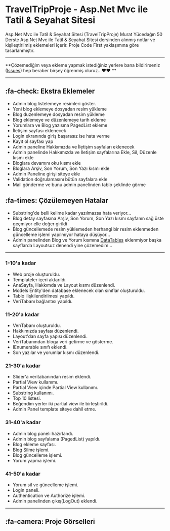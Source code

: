 # TravelTripProje - Asp.Net Mvc ile Tatil & Seyahat Sitesi
Asp.Net Mvc ile Tatil & Seyahat Sitesi (TravelTripProje)
 Murat Yücedağın 50 Derste Asp.Net Mvc ile Tatil & Seyahat Sitesi dersinden alınmış notlar ve kişileştirilmiş eklemeleri içerir.
 Proje Code First yaklaşımına göre tasarlanmıştır.
 
------------
**Çözemediğim veya ekleme yapmak istediğiniz yerlere bana bildirirseniz ([Issues](https://github.com/muhammetalisongur/TravelTripProje/issues "Issues")) hep beraber birşey öğrenmiş oluruz...&hearts;&hearts;
**

------------

## :fa-check: Ekstra Eklemeler
- Admin blog listelemeye resimleri göster.
- Yeni blog eklemeye dosyadan resim yükleme
- Blog duzenlemeye dosyadan resim yükleme
- Blog eklemeye ve düzenlemeye tarih ekleme
- Yorumlara ve Blog yazısına PagedList ekleme
- İletişim sayfası eklenecek
- Login ekranında giriş başarasız ise hata verme
- Kayıt ol sayfası yap
- Admin paneline Hakkımızda ve İletişim sayfaları eklenecek
- Admin panelinde Hakkımızda ve İletişim sayfalarına Ekle, Sil, Düzenle kısmı ekle
- Bloglara devamını oku kısmı ekle
- Bloglara Arşiv, Son Yorum, Son Yazı kısmı ekle
- Admin Paneline girişi siteye ekle
- Validation doğrulamasını bütün sayfalara ekle
- Mail gönderme ve bunu admin panelinden tablo şeklinde görme
 
## :fa-times: Çözülemeyen Hatalar
- Substring'de belli kelime kadar yazılmazsa hata veriyor...
- Blog detay sayfasına  Arşiv, Son Yorum, Son Yazı kısmı sayfanın sağ üste geçmiyor elle değer girildi
- Blog güncellemede resim yüklemeden herhangi bir resim eklenmeden güncelleme işlemi yapılmıyor hataya düşüyor...
- Admin panelinden Blog ve Yorum kısmına [DataTables](https://datatables.net/ "DataTables")  eklenmiyor başka sayflarda Layoutsuz denendi yine çözemedim...

------------


### 1-10'a kadar
- Web proje oluşturuldu.
- Templateler içeri aktarıldı.
- AnaSayfa, Hakkımda ve Layout kısmı düzenlendi.
- Models Entity'den database eklenecek olan sınıflar oluşturuldu.
- Tablo ilişkilendirilmesi yapıldı.
- VeriTabanı bağlantısı yapıldı.

### 11-20'a kadar
- VerıTabanı oluşturuldu.
- Hakkımızda sayfası düzenlendi.
- Layout'dan sayfa yapısı düzenlendi.
- VeriTabanından bloga veri getirme ve gösterme.
- IEnumerable sınıfı eklendi.
- Son yazılar  ve yorumlar kısmı düzenlendi.

### 21-30'a kadar
- Slider'a veritabanından resim eklendi.
- Partial View kullanımı.
- Partial View içinde Partial View kullanımı.
- Substring kullanımı.
- Top 10 listesi.
- Beğendim yerler iki partial view ile birleştirildi.
- Admin Panel template siteye dahil etme.

### 31-40'a kadar
- Admin blog paneli hazırlandı.
- Admin blog sayfalama (PagedList) yapıldı.
- Blog ekleme sayfası.
- Blog Silme işlemi.
- Blog güncelleme işlemi.
- Yorum yapma işlemi.

### 41-50'a kadar
- Yorum sil ve güncelleme işlemi.
- Login paneli.
- Authentication ve Authorize işlemi.
- Admin panelinden çıkış(LogOut) eklendi.

------------


##  :fa-camera: Proje Görselleri

